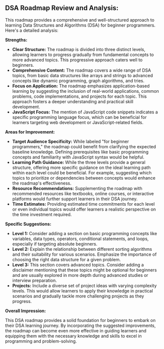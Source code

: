 ## DSA Roadmap Review and Analysis:

This roadmap provides a comprehensive and well-structured approach to learning Data Structures and Algorithms (DSA) for beginner programmers. Here's a detailed analysis:

**Strengths:**

* **Clear Structure:** The roadmap is divided into three distinct levels, allowing learners to progress gradually from fundamental concepts to more advanced topics. This progressive approach caters well to beginners.
* **Comprehensive Content:** The roadmap covers a wide range of DSA topics, from basic data structures like arrays and strings to advanced concepts like dynamic programming, graph algorithms, and tries.
* **Focus on Application:** The roadmap emphasizes application-based learning by suggesting the inclusion of real-world applications, common problems, code implementations, and projects for each topic. This approach fosters a deeper understanding and practical skill development.
* **JavaScript Focus:**  The mention of JavaScript code snippets indicates a specific programming language focus, which can be beneficial for learners targeting web development or JavaScript-related fields.

**Areas for Improvement:**

* **Target Audience Specificity:** While labeled "for beginner programmers," the roadmap could benefit from clarifying the expected baseline knowledge. Defining prerequisites like basic programming concepts and familiarity with JavaScript syntax would be helpful.
* **Learning Path Guidance:** While the three levels provide a general structure, offering more specific guidance on the ideal learning path within each level could be beneficial. For example, suggesting which topics to prioritize or dependencies between concepts would enhance the roadmap's effectiveness.
* **Resource Recommendations:** Supplementing the roadmap with recommended resources like textbooks, online courses, or interactive platforms would further support learners in their DSA journey.
* **Time Estimates:** Providing estimated time commitments for each level or even individual topics would offer learners a realistic perspective on the time investment required.

**Specific Suggestions:**

* **Level 1:** Consider adding a section on basic programming concepts like variables, data types, operators, conditional statements, and loops, especially if targeting absolute beginners.
* **Level 2:**  Explain the relationship between different sorting algorithms and their suitability for various scenarios.  Emphasize the importance of choosing the right data structure for a given problem.
* **Level 3:** This section covers advanced topics. Consider adding a disclaimer mentioning that these topics might be optional for beginners and are usually explored in more depth during advanced studies or interview preparation.
* **Projects:**  Include a diverse set of project ideas with varying complexity levels. This would allow learners to apply their knowledge in practical scenarios and gradually tackle more challenging projects as they progress. 

**Overall Impression:**

This DSA roadmap provides a solid foundation for beginners to embark on their DSA learning journey. By incorporating the suggested improvements, the roadmap can become even more effective in guiding learners and equipping them with the necessary knowledge and skills to excel in programming and problem-solving. 
